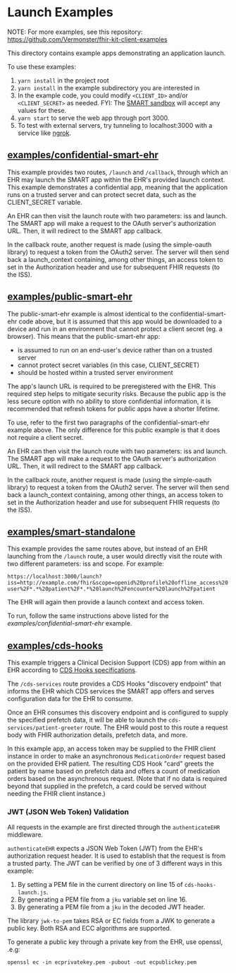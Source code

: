 # Launch Examples

NOTE: For more examples, see this repository: https://github.com/Vermonster/fhir-kit-client-examples

This directory contains example apps demonstrating an application
launch.

To use these examples:
1. `yarn install` in the project root
2. `yarn install` in the example subdirectory you are interested in
3. In the example code, you could modify `<CLIENT_ID>` and/or `<CLIENT_SECRET>`
   as needed. FYI: The [SMART sandbox](https://launch.smarthealthit.org) will
   accept any values for these.
4. `yarn start` to serve the web app through port 3000.
5. To test with external servers, try tunneling to localhost:3000 with a
   service like [ngrok](http://ngrok.com/).

## [examples/confidential-smart-ehr](./confidential-smart-ehr)

This example provides two routes, `/launch` and `/callback`, through
which an EHR may launch the SMART app within the EHR's provided launch
context. This example demonstrates a confidential app, meaning that the
application runs on a trusted server and can protect secret data, such
as the CLIENT_SECRET variable.

An EHR can then visit the launch route with two parameters: iss and
launch. The SMART app will make a request to the OAuth server's
authorization URL. Then, it will redirect to the SMART app callback.

In the callback route, another request is made (using the simple-oauth
library) to request a token from the OAuth2 server. The server will then
send back a launch_context containing, among other things, an access
token to set in the Authorization header and use for subsequent FHIR
requests (to the ISS).

## [examples/public-smart-ehr](./public-smart-ehr)

The public-smart-ehr example is almost identical to the
confidential-smart-ehr code above, but it is assumed that this app would
be downloaded to a device and run in an environment that cannot protect
a client secret (eg. a browser). This means that the public-smart-ehr
app:

  - is assumed to run on an end-user's device rather than on a trusted
    server
  - cannot protect secret variables (in this case, CLIENT_SECRET)
  - should be hosted within a trusted server environment

The app's launch URL is required to be preregistered with the EHR. This
required step helps to mitigate security risks. Because the public app
is the less secure option with no ability to store confidential
information, it is recommended that refresh tokens for public apps have
a shorter lifetime.

To use, refer to the first two paragraphs of the confidential-smart-ehr
example above. The only difference for this public example is that it
does not require a client secret.

An EHR can then visit the launch route with two parameters: iss and
launch. The SMART app will make a request to the OAuth server's
authorization URL. Then, it will redirect to the SMART app callback.

In the callback route, another request is made (using the simple-oauth
library) to request a token from the OAuth2 server. The server will then
send back a launch_context containing, among other things, an access
token to set in the Authorization header and use for subsequent FHIR
requests (to the ISS).

## [examples/smart-standalone](./smart-standalone)

This example provides the same routes above, but instead of an EHR
launching from the `/launch` route, a user would directly visit the
route with two different parameters: iss and scope. For example:

`https://localhost:3000/launch?iss=http://example.com/fhir&scope=openid%20profile%20offline_access%20user%2F*.*%20patient%2F*.*%20launch%2Fencounter%20launch%2Fpatient`

The EHR will again then provide a launch context and access token.

To run, follow the same instructions above listed for the
*examples/confidential-smart-ehr* example.

## [examples/cds-hooks](./cds-hooks)

This example triggers a Clinical Decision Support (CDS) app from within
an EHR according to [CDS Hooks
specifications](https://cds-hooks.org/specification/1.0/).

The `/cds-services` route provides a CDS Hooks "discovery endpoint" that
informs the EHR which CDS services the SMART app offers and serves
configuration data for the EHR to consume.

Once an EHR consumes this discovery endpoint and is configured to supply
the specified prefetch data, it will be able to launch the
`cds-services/patient-greeter` route. The EHR would post to this route a
request body with FHIR authorization details, prefetch data, and more.

In this example app, an access token may be supplied to the FHIR client
instance in order to make an asynchronous `MedicationOrder` request
based on the provided EHR patient. The resulting CDS Hook "card" greets
the patient by name based on prefetch data and offers a count of
medication orders based on the asynchronous request. (Note that if no
data is required beyond that supplied in the prefetch, a card could be
served without needing the FHIR client instance.)

### JWT (JSON Web Token) Validation

All requests in the example are first directed through the
`authenticateEHR` middleware.

`authenticateEHR` expects a JSON Web Token (JWT) from the EHR's
authorization request header. It is used to establish that the request
is from a trusted party. The JWT can be verified by one of 3 different
ways in this example:

  1) By setting a PEM file in the current directory on line 15 of
     `cds-hooks-launch.js`.
  2) By generating a PEM file from a `jku` variable set on line 16.
  3) By generating a PEM file from a `jku` in the decoded JWT header.

The library `jwk-to-pem` takes RSA or EC fields from a JWK to generate a
public key. Both RSA and ECC algorithms are supported.

To generate a public key through a private key from the EHR, use
openssl, .e.g:

`openssl ec -in ecprivatekey.pem -pubout -out ecpublickey.pem`
